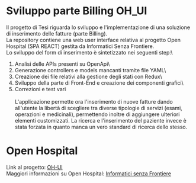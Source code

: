 # Sviluppo parte Billing OH_UI
Il progetto di Tesi riguarda lo sviluppo e l'implementazione di una soluzione di inserimento delle fatture (parte Billing).\
La repository contiene una web user interface relativa al progetto Open Hospital (SPA REACT) gestita da Informatici Senza Frontiere.\
Lo sviluppo del form di inserimento è sintetizzato nei seguenti step:\
1. Analisi delle APIs presenti su OpenApi\
2. Generazione controllers e models mancanti tramite file YAML\
3. Creazione dei file relativi alla gestione degli stati con Redux\
4. Sviluppo della parte di Front-End e creazione dei componenti grafici\
5. Correzioni e test vari\
\
L'applicazione permette ora l'inserimento di nuove fatture dando all'utente la libertà di scegliere tra diverse tipologie di servizi (esami, operazioni e medicinali), permettendo inoltre di aggiungere ulteriori elementi customizzati. La ricerca e l'inserimento del paziente invece è stata forzata in quanto manca un vero standard di ricerca dello stesso. 
# Open Hospital
Link al progetto: [OH-UI](https://github.com/informatici/openhospital-ui) \
Maggiori informazioni su Open Hospital: [Informatici senza Frontiere](https://www.informaticisenzafrontiere.org/progetti/open-hospital)
